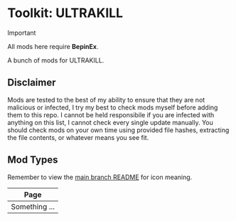 <!-- NOTE load jekyll theme -->
# Toolkit: ULTRAKILL
> [!IMPORTANT]  
> All mods here require **BepinEx**.

A bunch of mods for ULTRAKILL.

## Disclaimer
Mods are tested to the best of my ability to ensure that they are not malicious or infected, I try my best to check mods myself before adding them to this repo. I cannot be held responsibile if you are infected with anything on this list, I cannot check every single update manually. You should check mods on your own time using provided file hashes, extracting the file contents, or whatever means you see fit.  

## Mod Types
<!-- NOTE yes this works. -->
Remember to view the [main branch README](../README.md) for icon meaning.

| Page |
| --- |
| Something ... |